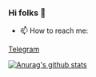 ### Hi folks 👋


- 📫 How to reach me: 

[Telegram](https://t.me/RezaAmini_ir)

[![Anurag's github stats](https://github-readme-stats.vercel.app/api?username=aminireza-ir&show_icons=true)](https://github.com/anuraghazra/github-readme-stats)
